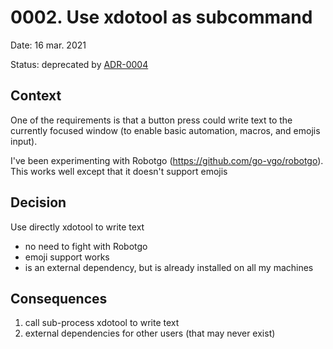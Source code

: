# 0002. Use xdotool as subcommand

Date: 16 mar. 2021

Status: deprecated by [ADR-0004](0004-use-lib-xdo-instead-of-xdotool.md)

## Context

One of the requirements is that a button press could write text to
the currently focused window (to enable basic automation, macros, and emojis input).

I've been experimenting with Robotgo (https://github.com/go-vgo/robotgo).
This works well except that it doesn't support emojis

## Decision

Use directly xdotool to write text

* no need to fight with Robotgo
* emoji support works
* is an external dependency, but is already installed on all my machines

## Consequences

1. call sub-process xdotool to write text
2. external dependencies for other users (that may never exist)